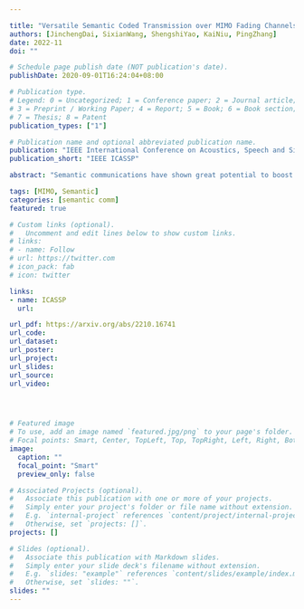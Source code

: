 ```yaml
---

title: "Versatile Semantic Coded Transmission over MIMO Fading Channels"
authors: [JinchengDai, SixianWang, ShengshiYao, KaiNiu, PingZhang]
date: 2022-11
doi: ""

# Schedule page publish date (NOT publication's date).
publishDate: 2020-09-01T16:24:04+08:00

# Publication type.
# Legend: 0 = Uncategorized; 1 = Conference paper; 2 = Journal article;
# 3 = Preprint / Working Paper; 4 = Report; 5 = Book; 6 = Book section;
# 7 = Thesis; 8 = Patent
publication_types: ["1"]

# Publication name and optional abbreviated publication name.
publication: "IEEE International Conference on Acoustics, Speech and Signal Processing"
publication_short: "IEEE ICASSP"

abstract: "Semantic communications have shown great potential to boost the end-to-end transmission performance. To further improve the system efficiency, in this paper, we propose a class of novel semantic coded transmission (SCT) schemes over multiple-input multiple-output (MIMO) fading channels. In particular, we propose a high-efficiency SCT system supporting concurrent transmission of multiple streams, which can maximize the multiplexing gain of end-to-end semantic communication system. By jointly considering the entropy distribution on the source semantic features and the wireless MIMO channel states, we design a spatial multiplexing mechanism to realize adaptive coding rate allocation and stream mapping. As a result, source content and channel environment will be seamlessly coupled, which maximizes the coding gain of SCT system. Moreover, our SCT system is versatile: a single model can support various transmission rates. The whole model is optimized under the constraint of transmission rate-distortion (RD) tradeoff. Experimental results verify that our scheme substantially increases the throughput of semantic communication system. It also outperforms traditional MIMO communication systems under realistic fading channels. "

tags: [MIMO, Semantic]
categories: [semantic comm]
featured: true

# Custom links (optional).
#   Uncomment and edit lines below to show custom links.
# links:
# - name: Follow
# url: https://twitter.com
# icon_pack: fab
# icon: twitter

links:
- name: ICASSP
  url: 

url_pdf: https://arxiv.org/abs/2210.16741
url_code: 
url_dataset:
url_poster:
url_project: 
url_slides:
url_source: 
url_video:




# Featured image
# To use, add an image named `featured.jpg/png` to your page's folder. 
# Focal points: Smart, Center, TopLeft, Top, TopRight, Left, Right, BottomLeft, Bottom, BottomRight.
image:
  caption: ""
  focal_point: "Smart"
  preview_only: false

# Associated Projects (optional).
#   Associate this publication with one or more of your projects.
#   Simply enter your project's folder or file name without extension.
#   E.g. `internal-project` references `content/project/internal-project/index.md`.
#   Otherwise, set `projects: []`.
projects: []

# Slides (optional).
#   Associate this publication with Markdown slides.
#   Simply enter your slide deck's filename without extension.
#   E.g. `slides: "example"` references `content/slides/example/index.md`.
#   Otherwise, set `slides: ""`.
slides: ""
---
```

